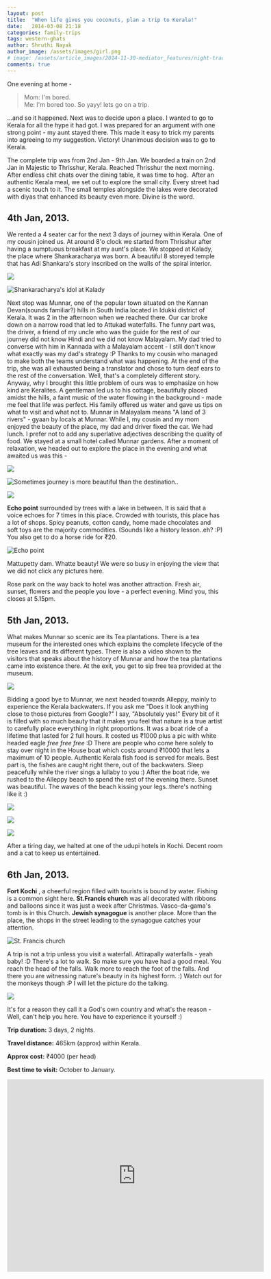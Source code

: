 ```yaml
---
layout: post
title:  "When life gives you coconuts, plan a trip to Kerala!"
date:   2014-03-08 21:18
categories: family-trips
tags: western-ghats
author: Shruthi Nayak
author_image: /assets/images/girl.png
# image: /assets/article_images/2014-11-30-mediator_features/night-track.jpg
comments: true
---
```


One evening at home - 

> Mom: I'm bored.  
> Me: I'm bored too. So yayy! lets go on a trip.  

...and so it happened. Next was to decide upon a place. I wanted to go to Kerala for all the hype it had got. I was prepared for an argument with one strong point - my aunt stayed there. This made it easy to trick my parents into agreeing to my suggestion. Victory! Unanimous decision was to go to Kerala.


The complete trip was from 2nd Jan - 9th Jan. We boarded a train on 2nd Jan in Majestic to Thrisshur, Kerala. Reached Thrisshur the next morning. After endless chit chats over the dining table, it was time to hog.  After an authentic Kerala meal, we set out to explore the small city. Every street had a scenic touch to it. The small temples alongside the lakes were decorated with diyas that enhanced its beauty even more. Divine is the word.

## 4th Jan, 2013.

We rented a 4 seater car for the next 3 days of journey within Kerala. One of my cousin joined us. At around 8'o clock we started from Thrisshur after having a sumptuous breakfast at my aunt's place. We stopped at Kalady, the place where Shankaracharya was born. A beautiful 8 storeyed temple that has Adi Shankara's story inscribed on the walls of the spiral interior.


![](http://sancharaa.files.wordpress.com/2014/03/img_2398.jpg)

![Shankaracharya's idol at Kalady](http://sancharaa.files.wordpress.com/2014/03/imag0616.jpg)


Next stop was Munnar, one of the popular town situated on the Kannan Devan(sounds familiar?) hills in South India located in Idukki district of Kerala. It was 2 in the afternoon when we reached there. Our car broke down on a narrow road that led to Attukad waterfalls. The funny part was, the driver, a friend of my uncle who was the guide for the rest of our journey did not know Hindi and we did not know Malayalam. My dad tried to converse with him in Kannada with a Malayalam accent - I still don't know what exactly was my dad's strategy :P Thanks to my cousin who managed to make both the teams understand what was happening. At the end of the trip, she was all exhausted being a translator and chose to turn deaf ears to the rest of the conversation. Well, that's a completely different story. Anyway, why I brought this little problem of ours was to emphasize on how kind are Keralites. A gentleman led us to his cottage, beautifully placed amidst the hills, a faint music of the water flowing in the background - made me feel that life was perfect. His family offered us water and gave us tips on what to visit and what not to. Munnar in Malayalam means "A land of 3 rivers" - gyaan by locals at Munnar. While I, my cousin and my mom enjoyed the beauty of the place, my dad and driver fixed the car. We had lunch. I prefer not to add any superlative adjectives describing the quality of food. We stayed at a small hotel called Munnar gardens. After a moment of relaxation, we headed out to explore the place in the evening and what awaited us was this -

![](http://sancharaa.files.wordpress.com/2014/03/img_2479.jpg)

![Sometimes journey is more beautiful than the destination..](http://sancharaa.files.wordpress.com/2014/03/img_2552.jpg)

![](http://sancharaa.files.wordpress.com/2014/03/img_2724.jpg)

**Echo point**  surrounded by trees with a lake in between. It is said that a voice echoes for 7 times in this place. Crowded with tourists, this place has a lot of shops. Spicy peanuts, cotton candy, home made chocolates and soft toys are the majority commodities. (Sounds like a history lesson..eh? :P) You also get to do a horse ride for ₹20.

![Echo point](http://sancharaa.files.wordpress.com/2014/03/img_2558.jpg)

Mattupetty dam. Whatte beauty! We were so busy in enjoying the view that we did not click any pictures here.


Rose park on the way back to hotel was another attraction. Fresh air, sunset, flowers and the people you love - a perfect evening. Mind you, this closes at 5.15pm.


## 5th Jan, 2013.

What makes Munnar so scenic are its Tea plantations. There is a tea museum for the interested ones which explains the complete lifecycle of the tree leaves and its different types. There is also a video shown to the visitors that speaks about the history of Munnar and how the tea plantations came into existence there. At the exit, you get to sip free tea provided at the museum.

![](http://sancharaa.files.wordpress.com/2014/03/img_2722.jpg)

Bidding a good bye to Munnar, we next headed towards Alleppy, mainly to experience the Kerala backwaters. If you ask me "Does it look anything close to those pictures from Google?" I say, "Absolutely yes!" Every bit of it is filled with so much beauty that it makes you feel that nature is a true artist to carefully place everything in right proportions. It was a boat ride of a lifetime that lasted for 2 full hours. It costed us ₹1000 plus a pic with white headed eagle *free free free* :D There are people who come here solely to stay over night in the House boat which costs around ₹10000 that lets a maximum of 10 people. Authentic Kerala fish food is served for meals. Best part is, the fishes are caught right there, out of the backwaters. Sleep peacefully while the river sings a lullaby to you :) After the boat ride, we rushed to the Alleppy beach to spend the rest of the evening there. Sunset was beautiful. The waves of the beach kissing your legs..there's nothing like it :)

![](http://sancharaa.files.wordpress.com/2014/03/img_2923.jpg)

![](http://sancharaa.files.wordpress.com/2014/03/img_2954.jpg)

![](http://sancharaa.files.wordpress.com/2014/03/img_2962.jpg)

After a tiring day, we halted at one of the udupi hotels in Kochi. Decent room and a cat to keep us entertained.

## 6th Jan, 2013.

**Fort Kochi** , a cheerful region filled with tourists is bound by water. Fishing is a common sight here. **St.Francis church**  was all decorated with ribbons and balloons since it was just a week after Christmas. Vasco-da-gama's tomb is in this Church. **Jewish synagogue**  is another place. More than the place, the shops in the street leading to the synagogue catches your attention.

![St. Francis church](http://sancharaa.files.wordpress.com/2014/03/img_3117.jpg)

A trip is not a trip unless you visit a waterfall. Attirapally waterfalls - yeah baby! :D
There's a lot to walk. So make sure you have had a good meal. You reach the head of the falls. Walk more to reach the foot of the falls. And there you are witnessing nature's beauty in its highest form. :) Watch out for the monkeys though :P I will let the picture do the talking.

![](http://sancharaa.files.wordpress.com/2014/03/img_3155.jpg?w=592)

It's for a reason they call it a God's own country and what's the reason - Well, can't help you here. You have to experience it yourself :)


**Trip duration:** 3 days, 2 nights.  

**Travel distance:** 465km (approx) within Kerala.  

**Approx cost:** ₹4000 (per head)  

**Best time to visit:** October to January.  

<iframe src="https://www.google.com/maps/embed?pb=!1m48!1m8!1m3!1d744739.9241733543!2d76.39151363306327!3d9.92809747329913!3m2!1i1024!2i768!4f13.1!4m37!3e0!4m5!1s0x3ba7ee15ed42d1bb%3A0x82e45aa016ca7db!2sThrissur%2C+Kerala%2C+India!3m2!1d10.527641599999999!2d76.2144349!4m5!1s0x3b08079527932613%3A0x2bb3833201371fc6!2sKalady%2C+Kerala%2C+India!3m2!1d10.1672856!2d76.43988399999999!4m5!1s0x3b0799794d099a6d%3A0x63250e5553c7e0c!2sMunnar%2C+Kerala%2C+India!3m2!1d10.088933299999999!2d77.05952479999999!4m5!1s0x3b0884f1aa296b61%3A0xb84764552c41f85a!2sAlappuzha%2C+Kerala%2C+India!3m2!1d9.498066699999999!2d76.3388484!4m5!1s0x3b080d514abec6bf%3A0xbd582caa5844192!2sKochi%2C+Kerala%2C+India!3m2!1d9.9312328!2d76.26730409999999!4m5!1s0x3b07f923c2abb0d1%3A0x1e7af75aa13af78!2sAthirappilly+Water+Falls!3m2!1d10.285107199999999!2d76.5697643!5e0!3m2!1sen!2sus!4v1491098194209" width="600" height="450" frameborder="0" style="border:0" allowfullscreen></iframe>
